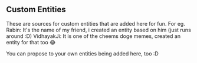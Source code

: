 ﻿## Custom Entities

These are sources for custom entities that are added here for fun.
For eg.
	Rabin: It's the name of my friend, i created an entity based on him (just runs around :D)
	VidhayakJi: It is one of the cheems doge memes, created an entity for that too 😂

You can propose to your own entities being added here, too :D
